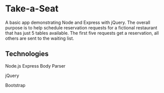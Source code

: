# Take-a-Seat

A basic app demonstrating Node and Express with jQuery. The overall purpose is to help schedule reservation requests for a fictional restaurant that has just 5 tables available. The first five requests get a reservation, all others are sent to the waiting list.

## Technologies

Node.js
  Express
  Body Parser
 
jQuery

Bootstrap
